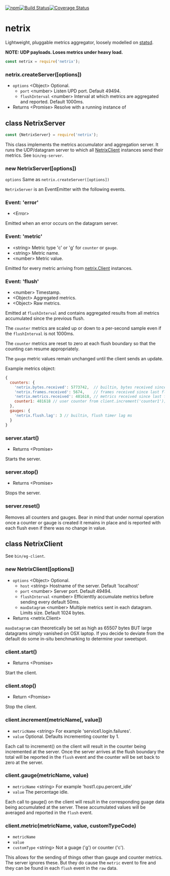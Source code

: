 [![npm](https://img.shields.io/npm/v/netrix.svg)](https://www.npmjs.com/package/netrix)[![Build Status](https://travis-ci.org/nomilous/netrix.svg?branch=master)](https://travis-ci.org/nomilous/netrix)[![Coverage Status](https://coveralls.io/repos/github/nomilous/netrix/badge.svg?branch=master)](https://coveralls.io/github/nomilous/netrix?branch=master)

# netrix

Lightweight, pluggable metrics aggregator, loosely modelled on [statsd](https://github.com/etsy/statsd).



**NOTE: UDP payloads. Loses metrics under heavy load.**



```javascript
const netrix = require('netrix');
```

### netrix.createServer([options])

* `options` \<Object>  Optional.
  * `port` \<number> Listen UPD port. Default 49494.
  * `flushInterval` \<number> Interval at which metrics are aggregated and reported. Default 1000ms.
* Returns \<Promise> Resolve with a running instance of 

## class NetrixServer

```javascript
const {NetrixServer} = require('netrix');
```

This class implements the metrics accumulator and aggregation server. It runs the UDP/datagram server to which all [NetrixClient](#class-netrixclient) instances send their metrics. See `bin/eg-server`.

### new NetrixServer([options])

`options` Same as `netrix.createServer([options])`

`NetrixServer` is an EventEmitter with the following events.

### Event: 'error'

* \<Error>

Emitted when an error occurs on the datagram server.

### Event: 'metric'

* \<string> Metric type 'c' or 'g' for `counter` or `gauge`.
* \<string> Metric name.
* \<number> Metric value.

Emitted for every metric arriving from [netrix.Client](#class-netrixclient) instances.

### Event: 'flush'

* \<number> Timestamp.
* \<Object> Aggregated metrics.
* \<Object> Raw metrics. 

Emitted at `flushInterval` and contains aggregated results from all metrics accumulated since the previous flush.

The `counter` metrics are scaled up or down to a per-second sample even if the `flushInterval` is not 1000ms.

The `counter` metrics are reset to zero at each flush boundary so that the counting can resume appropriately.

The `gauge` metric values remain unchanged until the client sends an update.

Example metrics object:

```javascript
{
  counters: {
    'netrix.bytes.received': 5773742,  // builtin, bytes received since last flush
    'netrix.frames.received': 5674,    // frames received since last flush
    'netrix.metrics.received': 481618, // metrics received since last flush
    counter1: 481618 // user counter from client.increment('counter1');
  },
  gauges: {
    'netrix.flush.lag': 3 // builtin, flush timer lag ms
  }
}
```

### server.start()

* Returns \<Promise>

Starts the server.

### server.stop()

* Returns \<Promise>

Stops the server.

### server.reset()

Removes all counters and gauges. Bear in mind that under normal operation once a counter or gauge is created it remains in place and is reported with each flush even if there was no change in value.

## class NetrixClient

See `bin/eg-client`.

### new NetrixClient([options])

* `options` \<Object> Optional.
  * `host` \<string> Hostname of the server. Default 'localhost'
  * `port` \<number> Server port. Default 49494.
  * `flushInterval` \<number> Efficienttly accumulate metrics before sending every default 50ms.
  * `maxDatagram` \<number> Multiple metrics sent in each datagram. Limits size. Default 1024 bytes.
* Returns \<netrix.Client>

`maxDatagram` can theoretically be set as high as 65507 bytes BUT large datagrams simply vanished on OSX laptop. If you decide to deviate from the default do some in-situ benchmarking to determine your sweetspot.

### client.start()

* Returns \<Promise>

Start the client.

### client.stop()

* Return \<Promise>

Stop the client.

### client.increment(metricName[, value])

* `metricName` \<string> For example 'service1.login.failures'.
* `value` <number> Optional. Defaults incrementing counter by 1.

Each call to increment() on the client will result in the counter being incremented at the server. Once the server arrives at the flush boundary the total will be reported in the `flush` event and the counter will be set back to zero at the server.

### client.gauge(metricName, value)

* `metricName` \<string> For example 'host1.cpu.percent_idle'
* `value` <number> The percentage idle.

Each call to gauge() on the client will result in the corresponding guage data being accumulated at the server. These accumulated values will be averaged and reported in the `flush` event.

### client.metric(metricName, value, customTypeCode)

* `metricName`
* `value`
* `customType` \<string> Not a guage ('g') or counter ('c').

This allows for the sending of things other than gauge and counter metrics. The server ignores these. But they do cause the `metric` event to fire and they can be found in each `flush` event in the `raw` data.

